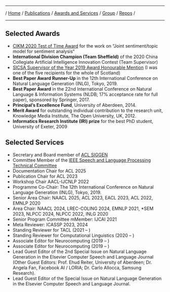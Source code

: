 ***

/ [Home](./index.md) / [Publications](./publication.md) /  [Awards and Services](./award-service.md) / [Group](./group.md) / [Repos](./repo.md) / 

***

## Selected Awards

* [CIKM 2020 Test of Time Award](http://cikmconference.org/cikmToTA.html) for the work on “Joint sentiment/topic model for sentiment analysis“
* <b>International Division Champion (Team Sheffield)</b> of the 2020 China Collegiate Artificial Intelligence Innovation Contest (Team Supervisor)
* [SICSA Supervisor of the Year 2019 Award Honourable Mention](https://www.sicsa.ac.uk/news/congratulations-to-sicsa-supervisor-of-the-year-2019/) (I was one of the five recipients for the whole of Scotland)
* <b>Best Paper Award Runner-Up</b> in the 12th International Conference on Natural Language Generation (INLG), Tokyo, 2019.
* <b>Best Paper Award</b> in the 22nd International Conference on Natural Language & Information Systems (NLDB; 17% acceptance rate for full paper), sponsored by Springer, 2017.
* <b>Principal’s Excellence Fund</b>, University of Aberdeen, 2014.
* <b>Merit Award</b> for outstanding individual contribution to the research unit, Knowledge Media Institute, The Open University, UK, 2012.
* <b>Informatics Research Institute (IRI) prize</b> for the best PhD student, University of Exeter, 2009


##  Selected Services

* Secretary and Board member of [ACL SIGGEN](https://aclweb.org/aclwiki/SIGGEN)  
* Committee Member of the [IEEE Speech and Language Processing Technical Committee](https://signalprocessingsociety.org/community-involvement/speech-and-language-processing)  
* Documentation Chair for ACL 2025    
* Publication Chair for ACL 2023  
* Workshop Chair AACL-IJCNLP 2022  
* Programme Co-Chair: The 12th International Conference on Natural Language Generation (INLG), Tokyo, 2019.
* Senior Area Chair: NAACL 2025, ACL 2023, EACL 2023, ACL 2022, EMNLP 2020  
* Area Chair: NAACL 2024, LREC-COLING 2024, EMNLP 2021, *SEM 2023, NLPCC 2024, NLPCC 2022, INLG 2020  
* Senior Program Committee mMember: IJCAI 2021  
* Meta Reviewer: ICASSP 2023, 2024  
* Standing Reviewer for TACL (2021 – )
* Standing Reviewer for Computational Linguistics (2020 – )
* Associate Editor for Neurocomputing (2019 – )
* Associate Editor for Neurocomputing (2019 – )
* Lead Guest Editor of the 2nd Special Issue on Natural Language Generation in the Elsevier Computer Speech and Language Journal (Other Guest Editors: Prof. Ehud Reiter, University of Aberdeen; Dr. Angela Fan, Facebook AI / LORIA; Dr. Carlo Allocca, Samsung Research).
* Lead Guest Editor of the Special Issue on Natural Language Generation in the Elsevier Computer Speech and Language Journal.


